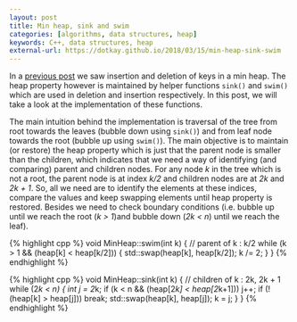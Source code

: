 ```yaml
---
layout: post
title: Min heap, sink and swim
categories: [algorithms, data structures, heap]
keywords: C++, data structures, heap
external-url: https://dotkay.github.io/2018/03/15/min-heap-sink-swim
---
```


In a [previous post](https://dotkay.github.io/2018/03/12/min-heap-insert-delete) we saw insertion and deletion of keys in a min heap. The heap property however is maintained by helper functions `sink()` and `swim()` which are used in deletion and insertion respectively. In this post, we will take a look at the implementation of these functions.

The main intuition behind the implementation is traversal of the tree from root towards the leaves (bubble down using `sink()`) and from leaf node towards the root (bubble up using `swim()`). The main objective is to maintain (or restore) the heap property which is just that the parent node is smaller than the children, which indicates that we need a way of identifying (and comparing) parent and children nodes. For any node *k* in the tree which is not a root, the parent node is at index *k/2* and children nodes are at *2k* and *2k + 1*. So, all we need are to identify the elements at these indices, compare the values and keep swapping elements until heap property is restored. Besides we need to check boundary conditions (i.e. bubble up until we reach the root (*k > 1*)and bubble down (*2k < n*) until we reach the leaf).

{% highlight cpp %}
void MinHeap::swim(int k)
{
  // parent of k : k/2
  while (k > 1 && (heap[k] < heap[k/2]))
  {
    std::swap(heap[k], heap[k/2]);
    k /= 2;
  }
}
{% endhighlight %}

{% highlight cpp %}
void MinHeap::sink(int k)
{
  // children of k : 2k, 2k + 1
  while (2*k < n)
  {
    int j = 2*k;
    if (k < n && (heap[2*k] < heap[2*k+1]))
      j++;
    if (!(heap[k] > heap[j]))
      break;
    std::swap(heap[k], heap[j]);
    k = j;
  }
}
{% endhighlight %}

